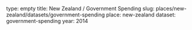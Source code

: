 type: empty
title: New Zealand / Government Spending
slug: places/new-zealand/datasets/government-spending
place: new-zealand
dataset: government-spending
year: 2014
